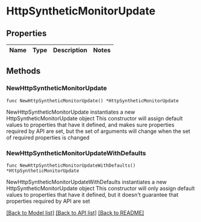 # HttpSyntheticMonitorUpdate

## Properties

Name | Type | Description | Notes
------------ | ------------- | ------------- | -------------

## Methods

### NewHttpSyntheticMonitorUpdate

`func NewHttpSyntheticMonitorUpdate() *HttpSyntheticMonitorUpdate`

NewHttpSyntheticMonitorUpdate instantiates a new HttpSyntheticMonitorUpdate object
This constructor will assign default values to properties that have it defined,
and makes sure properties required by API are set, but the set of arguments
will change when the set of required properties is changed

### NewHttpSyntheticMonitorUpdateWithDefaults

`func NewHttpSyntheticMonitorUpdateWithDefaults() *HttpSyntheticMonitorUpdate`

NewHttpSyntheticMonitorUpdateWithDefaults instantiates a new HttpSyntheticMonitorUpdate object
This constructor will only assign default values to properties that have it defined,
but it doesn't guarantee that properties required by API are set


[[Back to Model list]](../README.md#documentation-for-models) [[Back to API list]](../README.md#documentation-for-api-endpoints) [[Back to README]](../README.md)


